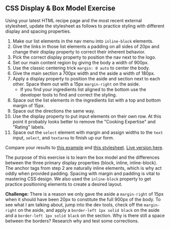 ## CSS Display & Box Model Exercise

Using your latest HTML recipe page and the most recent external stylesheet, update the stylesheet as follows to practice styling with different display and spacing properties.

1. Make our list elements in the nav menu into `inline-block` elements.
2. Give the links in those list elements a padding on all sides of 20px and change their display property to correct their inherent behavior.
3. Pick the correct display property to position the nav next to the logo.
4. Set our main content region by giving the body a width of 900px.
5. Use the classic centering trick `margin: 0 auto` to center the body.
6. Give the main section a 700px width and the aside a width of 180px.
7. Apply a display property to position the aside and section next to each other. Space them out with a 15px `margin-right` on the aside.
    - If you find your ingredients list aligned to the bottom use the developer tools to find and correct the styling.
8. Space out the list elements in the ingredients list with a top and bottom margin of 15px.
9. Space out the directions the same way.
10. Use the display property to put input elements on their own row. At this point it probably looks better to remove the "Cooking Expertise" and "Rating" labels.
11. Space out the `select` element with margin and assign widths to the `text` input, `select`, and `textarea` to finish up our form.

Compare your results to [this example](./example.html) and [this stylesheet](../../assets/box_model.css). [Live version here](http://appacademy.github.io/curriculum/display_box_model.html).

The purpose of this exercise is to learn the box model and the differences between the three primary display properties (block, inline, inline-block). The anchor tags from step 2 are naturally inline elements, which is why act oddly when provided padding. Spacing with margin and padding is vital to mastering CSS design. We also used the `inline-block` property to get practice positioning elements to create a desired layout.

**Challenge:** There is a reason we only gave the aside a `margin-right` of 15px when it should have been 20px to constitute the full 900px of the body. To see what I am talking about, jump into the dev tools, check off the `margin-right` on the aside, and apply a `border-left 1px solid black` on the aside and a `border-left 1px solid black` on the section. Why is there still a space between the borders? Research why and test some corrections.
